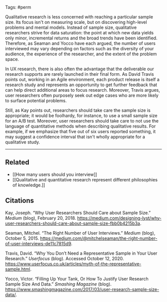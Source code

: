 Tags: #perm

Qualitative research is less concerned with reaching a particular sample size. Its focus isn't on measuring scale, but on discovering high-level problems and mental models. Instead of sample size, qualitative researchers strive for data saturation: the point at which new data yields only minor, incremental returns and the broad trends have been identified. Therefore, as Seaman and Yocco have each argued, the number of users interviewed may vary depending on factors such as the diversity of your audience, the experience of the researcher, and the extent of the problem space.

In UX research, there is also often the advantage that the deliverable our research supports are rarely launched in their final form. As David Travis points out, working in an Agile environment, each product release is itself a research study and represents an opportunity to get further feedback that can help direct additional areas to focus research. Moreover, Travis argues, user researchers often purposely seek out edge cases who are more likely to surface potential problems. 

Still, as Kay points out, researchers should take care the sample size is appropriate; it would be foolhardy, for instance, to use a small sample size for an A/B test. Moreover, user researchers should take care to not use the language of quantitative methods when describing qualitative results. For example, if we emphasize that five out of six users reported something, it may suggest a confidence interval that isn't wholly appropriate for a qualitative study. 

---
## Related
- [[How many users should you interview]]
- [[Qualitative and quantitative research represent different philosophies of knowledge.]]

## Citations
Kay, Joseph. “Why User Researchers Should Care about Sample Size.” *Medium* (blog), February 20, 2018. https://medium.com/designing-lyst/why-user-researchers-should-care-about-sample-size-fbb0b4215b3a.

Seaman, Mitchel. “The Right Number of User Interviews.” *Medium* (blog), October 5, 2015. https://medium.com/@mitchelseaman/the-right-number-of-user-interviews-de11c7815d9.

Travis, David. “Why You Don’t Need a Representative Sample in Your User Research.” *Userfocus* (blog). Accessed October 12, 2020. https://www.userfocus.co.uk/articles/myth-of-the-representative-sample.html.

Yocco, Victor. “Filling Up Your Tank, Or How To Justify User Research Sample Size And Data.” *Smashing Magazine* (blog). https://www.smashingmagazine.com/2017/03/user-research-sample-size-data/.
